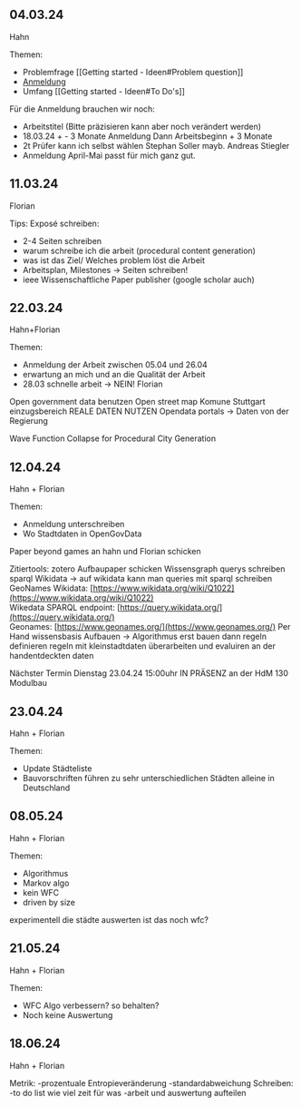 
## 04.03.24
Hahn

Themen:
- Problemfrage [[Getting started - Ideen#Problem question]]
- [Anmeldung](https://www.hdm-stuttgart.de/intranet/iformulare/formular_20080428160847/Anmeldung_der_Abschlussarbeit_20230630.pdf)
- Umfang [[Getting started - Ideen#To Do's]]

Für die Anmeldung brauchen wir noch:
- Arbeitstitel (Bitte präzisieren kann aber noch verändert werden)
- 18.03.24 + - 3 Monate Anmeldung  Dann Arbeitsbeginn + 3 Monate
- 2t Prüfer kann ich selbst wählen Stephan Soller mayb. Andreas Stiegler
- Anmeldung April-Mai passt für mich ganz gut. 


## 11.03.24
Florian

Tips:
Exposé schreiben:
- 2-4 Seiten schreiben
- warum schreibe ich die arbeit (procedural content generation)
- was ist das Ziel/ Welches problem löst die Arbeit
- Arbeitsplan, Milestones -> Seiten schreiben!
- ieee Wissenschaftliche Paper publisher (google scholar auch)

## 22.03.24
Hahn+Florian

Themen:
- Anmeldung der Arbeit zwischen 05.04 und 26.04
- erwartung an mich und an die Qualität der Arbeit
- 28.03 schnelle arbeit -> NEIN! Florian

Open government data benutzen
Open street map
Komune Stuttgart einzugsbereich
REALE DATEN NUTZEN
Opendata portals -> Daten von der Regierung

Wave Function Collapse for Procedural City Generation

## 12.04.24
Hahn + Florian

Themen:
- Anmeldung unterschreiben
- Wo Stadtdaten in OpenGovData

Paper beyond games an hahn und Florian schicken

Zitiertools: zotero
Aufbaupaper schicken
Wissensgraph querys schreiben sparql
Wikidata -> auf wikidata kann man queries mit sparql schreiben
GeoNames
Wikidata: [https://www.wikidata.org/wiki/Q1022](https://www.wikidata.org/wiki/Q1022)  
Wikedata SPARQL endpoint: [https://query.wikidata.org/](https://query.wikidata.org/)  
Geonames: [https://www.geonames.org/](https://www.geonames.org/)
Per Hand wissensbasis Aufbauen ->
Algorithmus erst bauen dann regeln definieren regeln mit kleinstadtdaten überarbeiten und evaluiren an der handentdeckten daten

Nächster Termin Dienstag 23.04.24 15:00uhr IN PRÄSENZ an der HdM 130 Modulbau

## 23.04.24
Hahn + Florian

Themen:
- Update Städteliste
- Bauvorschriften führen zu sehr unterschiedlichen Städten alleine in Deutschland

## 08.05.24
Hahn + Florian

Themen:
- Algorithmus
- Markov algo
- kein WFC
- driven by size

experimentell die städte auswerten
ist das noch wfc?

## 21.05.24
Hahn + Florian

Themen:
- WFC Algo verbessern? so behalten?
- Noch keine Auswertung

## 18.06.24
Hahn + Florian

Metrik:
	-prozentuale Entropieveränderung
	-standardabweichung
Schreiben:
	-to do list wie viel zeit für was
	-arbeit und auswertung aufteilen
	